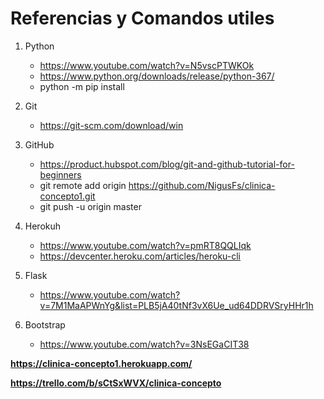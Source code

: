 # Referencias y Comandos utiles

1.  Python
    - https://www.youtube.com/watch?v=N5vscPTWKOk
    - https://www.python.org/downloads/release/python-367/
    - python -m pip install
2.  Git
    - https://git-scm.com/download/win

3.  GitHub
    - https://product.hubspot.com/blog/git-and-github-tutorial-for-beginners
    - git remote add origin https://github.com/NigusFs/clinica-concepto1.git
    - git push -u origin master

4.  Herokuh
    - https://www.youtube.com/watch?v=pmRT8QQLIqk
    - https://devcenter.heroku.com/articles/heroku-cli

5.  Flask
    - https://www.youtube.com/watch?v=7M1MaAPWnYg&list=PLB5jA40tNf3vX6Ue_ud64DDRVSryHHr1h

6.  Bootstrap
    - https://www.youtube.com/watch?v=3NsEGaCIT38


**https://clinica-concepto1.herokuapp.com/** 

**https://trello.com/b/sCtSxWVX/clinica-concepto**
